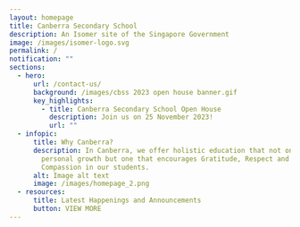 ```yaml
---
layout: homepage
title: Canberra Secondary School
description: An Isomer site of the Singapore Government
image: /images/isomer-logo.svg
permalink: /
notification: ""
sections:
  - hero:
      url: /contact-us/
      background: /images/cbss 2023 open house banner.gif
      key_highlights:
        - title: Canberra Secondary School Open House
          description: Join us on 25 November 2023!
          url: ""
  - infopic:
      title: Why Canberra?
      description: In Canberra, we offer holistic education that not only focuses on
        personal growth but one that encourages Gratitude, Respect and
        Compassion in our students.
      alt: Image alt text
      image: /images/homepage_2.png
  - resources:
      title: Latest Happenings and Announcements
      button: VIEW MORE
---
```

